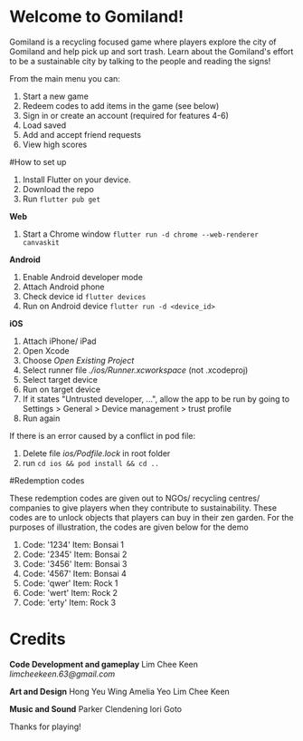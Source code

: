 # Welcome to Gomiland! 

Gomiland is a recycling focused game where players explore the city of Gomiland and help pick up and sort trash. Learn about the Gomiland's effort to be a sustainable city by talking to the people and reading the signs!

From the main menu you can:
1. Start a new game
2. Redeem codes to add items in the game (see below)
3. Sign in or create an account (required for features 4-6)
4. Load saved
5. Add and accept friend requests
6. View high scores

#How to set up

1. Install Flutter on your device.
2. Download the repo
3. Run `flutter pub get`

**Web**
1. Start a Chrome window `flutter run -d chrome --web-renderer canvaskit`

**Android**
1. Enable Android developer mode
2. Attach Android phone
3. Check device id `flutter devices`
4. Run on Android device `flutter run -d <device_id>`

**iOS**
1. Attach iPhone/ iPad
2. Open Xcode
3. Choose _Open Existing Project_
4. Select runner file _./ios/Runner.xcworkspace_ (not .xcodeproj)
5. Select target device
6. Run on target device
7. If it states "Untrusted developer, ...", allow the app to be run by going to Settings > General > Device management > trust profile
8. Run again

If there is an error caused by a conflict in pod file:
1. Delete file _ios/Podfile.lock_ in root folder
2. run `cd ios && pod install && cd ..`

#Redemption codes

These redemption codes are given out to NGOs/ recycling centres/ companies to give players when they contribute to sustainability.
These codes are to unlock objects that players can buy in their zen garden.
For the purposes of illustration, the codes are given below for the demo
1. Code: '1234' Item: Bonsai 1
2. Code: '2345' Item: Bonsai 2
3. Code: '3456' Item: Bonsai 3
4. Code: '4567' Item: Bonsai 4
5. Code: 'qwer' Item: Rock 1
6. Code: 'wert' Item: Rock 2
7. Code: 'erty' Item: Rock 3

# Credits

**Code Development and gameplay**
Lim Chee Keen _limcheekeen.63@gmail.com_

**Art and Design**
Hong Yeu Wing
Amelia Yeo
Lim Chee Keen

**Music and Sound**
Parker Clendening
Iori Goto

Thanks for playing!
